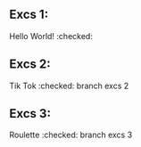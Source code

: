 
## Excs 1:

Hello World! :checked:

## Excs 2:

Tik Tok :checked:
branch excs 2

## Excs 3:

Roulette :checked:
branch excs 3